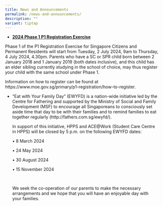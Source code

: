 ```yaml
---
title: News and Announcements
permalink: /news-and-announcements/
description: ""
variant: tiptap
---
```

<ul data-tight="true" class="tight">
<li>
<p><strong><u>2024 Phase 1 P1 Registration Exercise</u></strong>
</p>
</li>
</ul>
<p>Phase 1 of the P1 Registration Exercise for Singapore Citizens and Permanent
Residents will start from Tuesday, 2 July 2024, 9am to Thursday, 4 July
2024, 4.30pm. Parents who have a SC or SPR child born between 2 January
2018 and 1 January 2019 (both dates inclusive), and this child has an elder
sibling currently studying in the school of choice, may thus register your
child with the same school under Phase 1.</p>
<p>Information on how to register can be found at <a rel="noopener noreferrer nofollow" target="_blank">https://www.moe.gov.sg/primary/p1-registration/how-to-register.</a>
</p>
<p></p>
<ul data-tight="true" class="tight">
<li>
<p>“Eat with Your Family Day” (EWYFD) is a nation-wide initiative led by
the Centre for Fathering and supported by the Ministry of Social and Family
Development (MSF) to encourage all Singaporeans to consciously set aside
time that day to be with their families and to remind families to eat together
regularly (<a rel="noopener noreferrer nofollow" target="_blank">http://fathers.com.sg/ewyfd/</a>).</p>
<p>In support of this initiative, HPPS and ACE@Work (Student Care Centre
in HPPS) will be closed by 5 p.m. on the following EWYFD dates:</p>
<p>• 8 March 2024</p>
<p>• 24 May 2024</p>
<p>• 30 August 2024</p>
<p>• 15 November 2024</p>
<p>&nbsp;</p>
<p>We seek the co-operation of our parents to make the necessary arrangements
and we hope that you will have an enjoyable day with your families.</p>
</li>
</ul>
<p></p>